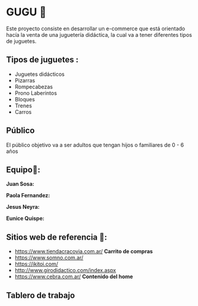 # GUGU 🧸
Este proyecto consiste en desarrollar un e-commerce que está orientado hacía la venta de una juguetería didáctica, la cual va a tener diferentes tipos de juguetes.

## Tipos de juguetes :
- Juguetes didácticos
- Pizarras 
- Rompecabezas
- Prono Laberintos
- Bloques
- Trenes
- Carros

## Público
El público objetivo va a ser adultos que tengan hijos o familiares de 0 - 6 años

## Equipo:busts_in_silhouette::
**Juan Sosa:**

**Paola Fernandez:** 

**Jesus Neyra:**

**Eunice Quispe:**


## Sitios web de referencia 🔗:
- https://www.tiendacracovia.com.ar/ **Carrito de compras**
- https://www.somno.com.ar/
- https://ikitoi.com/
- http://www.girodidactico.com/index.aspx
- https://www.cebra.com.ar/ **Contenido del home**

## Tablero de trabajo
